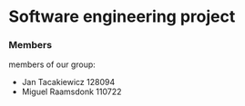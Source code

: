 # Software engineering project
### Members
members of our group:
- Jan Tacakiewicz 128094
- Miguel Raamsdonk 110722

